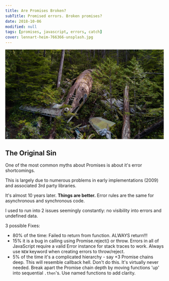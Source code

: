 ```yaml
---
title: Are Promises Broken?
subTitle: Promised errors. Broken promises?
date: 2018-10-06
modified: null
tags: [promises, javascript, errors, catch]
cover: lennart-heim-766366-unsplash.jpg
---
```


![credit: lennart-heim-766366-unsplash](lennart-heim-766366-unsplash.jpg)

## The Original Sin

One of the most common myths about Promises is about it's error shortcomings.

This is largely due to numerous problems in early implementations (2009) and associated 3rd party libraries.

It's almost 10 years later. **Things are better.** Error rules are the same for asynchronous and synchronous code.



I used to run into 2 issues seemingly constantly: no visibility into errors and undefined data.

3 possible Fixes:
* 80% of the time: Failed to return from function. ALWAYS return!!!
* 15% it is a bug in calling using Promise.reject() or throw. Errors in all of JavaScript require a valid Error instance for stack traces to work. Always use `NEW` keyword when creating errors to throw/reject.
* 5% of the time it's a complicated hierarchy - say +3 Promise chains deep. This will resemble callback hell. Don't do this. It's virtually never needed. Break apart the Promise chain depth by moving functions 'up' into sequential `.then`'s. Use named functions to add clarity.

